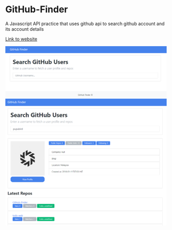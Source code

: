 # GitHub-Finder
A Javascript API practice that uses github api to search github account and its account details

[Link to website](https://pugitfind.netlify.com)

![landing page](1.PNG)
![search result](2.PNG)
